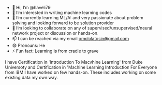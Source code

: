 - 👋 Hi, I’m @haveli79
- 👀 I’m interested in writing machine learning codes
- 🌱 I’m currently learning ML/AI and very passionate about problem solving and looking forward to be solution provider
- 💞️ I’m looking to collaborate on any of supervised/unsupervised/neural network project or discussion or hands-on.
- 📫 I can be reached via my email:omololatosin@gmail.com
- 😄 Pronouns: He
- ⚡ Fun fact: Learning is from cradle to grave

I have Certification in 'Introduction To Macvhine Learning' from Duke Universoty and Certification in 'Machine Learning Introduction For Everyone from IBM 
I have worked on few hands-on. These includes working on some existing data my own way.
